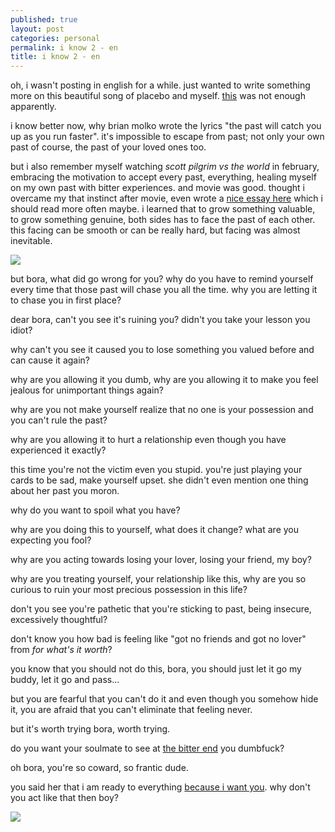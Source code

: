 ```yaml
---
published: true
layout: post
categories: personal
permalink: i know 2 - en
title: i know 2 - en
---
```

oh, i wasn't posting in english for a while. just wanted to write something more on this beautiful song of placebo and myself. [this](https://boraoden.net/i-know-en) was not enough apparently.

i know better now, why brian molko wrote the lyrics "the past will catch you up as you run faster". it's impossible to escape from past; not only your own past of course, the past of your loved ones too.

but i also remember myself watching _scott pilgrim vs the world_ in february, embracing the motivation to accept every past, everything, healing myself on my own past with bitter experiences. and movie was good.
thought i overcame my that instinct after movie, even wrote a [nice essay here](https://boraoden.net/scott-pilgrim-ve-iliskiler-ustune-fikirler-tr) which i should read more often maybe. i learned that to grow something valuable, to grow something genuine, both sides has to face the past of each other. this facing can be smooth or can be really hard, but facing was almost inevitable.

![]({{site.baseurl}}/images/iknow2.jpg)

but bora, what did go wrong for you? why do you have to remind yourself every time that those past will chase you all the time. why you are letting it to chase you in first place?

dear bora, can't you see it's ruining you? didn't you take your lesson you idiot?

why can't you see it caused you to lose something you valued before and can cause it again?

why are you allowing it you dumb, why are you allowing it to make you feel jealous for unimportant things again?

why are you not make yourself realize that no one is your possession and you can't rule the past?

why are you allowing it to hurt a relationship even though you have experienced it exactly?

this time you're not the victim even you stupid. you're just playing your cards to be sad, make yourself upset. she didn't even mention one thing about her past you moron.

why do you want to spoil what you have?

why are you doing this to yourself, what does it change? what are you expecting you fool?

why are you acting towards losing your lover, losing your friend, my boy?

why are you treating yourself, your relationship like this, why are you so curious to ruin your most precious possession in this life?

don't you see you're pathetic that you're sticking to past, being insecure, excessively thoughtful?

don't know you how bad is feeling like "got no friends and got no lover" from _for what's it worth_?

you know that you should not do this, bora, you should just let it go my buddy, let it go and pass...

but you are fearful that you can't do it and even though you somehow hide it, you are afraid that you can't eliminate that feeling never. 

but it's worth trying bora, worth trying.

do you want your soulmate to see at [the bitter end](https://open.spotify.com/track/3WBPiogtVDBSXK7uOpxJ6m?si=8efc9b6054394348) you dumbfuck?

oh bora, you're so coward, so frantic dude.

you said her that i am ready to everything [because i want you](https://open.spotify.com/track/3BCwHknc8WQtp1iN2BSECe?si=271759c0735149f8). why don't you act like that then boy?

![]({{site.baseurl}}/images/iknow2a.jpg)
